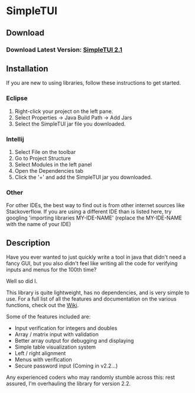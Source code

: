 # SimpleTUI

## Download

### Download Latest Version: [SimpleTUI 2.1](https://github.com/Sam36502/SimpleTUI/raw/master/release/SimpleTUI_2.1.0.jar)

## Installation
If you are new to using libraries, follow these instructions to get started.

### Eclipse
 1. Right-click your project on the left pane.
 2. Select Properties -> Java Build Path -> Add Jars
 3. Select the SimpleTUI jar file you downloaded.

### Intellij
 1. Select File on the toolbar
 2. Go to Project Structure
 3. Select Modules in the left panel
 4. Open the Dependencies tab
 5. Click the '+' and add the SimpleTUI jar you downloaded.

### Other
 For other IDEs, the best way to find out is from
 other internet sources like Stackoverflow. If you
 are using a different IDE than is listed here, try
 googling 'importing libraries MY-IDE-NAME'
 (replace the MY-IDE-NAME with the name of your IDE)

## Description

Have you ever wanted to just quickly write a tool in java that didn't need a fancy GUI,
but you also didn't feel like writing all the code for verifying inputs and menus
for the 100th time?

Well so did I.

This library is quite lightweight, has no dependencies, and is very simple to use.
For a full list of all the features and documentation on the various functions, check out the [Wiki](https://github.com/Sam36502/SimpleTUI/wiki).

Some of the features included are:
 * Input verification for integers and doubles
 * Array / matrix input with validation
 * Better array output for debugging and displaying
 * Simple table visualization system
 * Left / right alignment
 * Menus with verification
 * Secure password input (Coming in v2.2...)



Any experienced coders who may randomly stumble across this:
rest assured, I'm overhauling the library for version 2.2.
